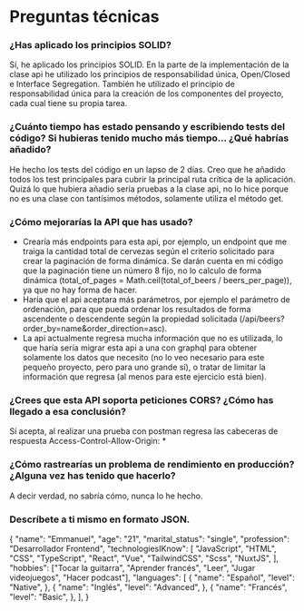 # Preguntas técnicas
### ¿Has aplicado los principios SOLID?
Sí, he aplicado los principios SOLID. En la parte de la implementación de la clase api he utilizado los principios de responsabilidad única, Open/Closed e Interface Segregation.
También he utilizado el principio de responsabilidad única para la creación de los componentes del proyecto, cada cual tiene su propia tarea.
### ¿Cuánto tiempo has estado pensando y escribiendo tests del código? Si hubieras tenido mucho más tiempo... ¿Qué habrías añadido?
He hecho los tests del código en un lapso de 2 días. Creo que he añadido todos los test principales para cubrir la principal ruta crítica de la aplicación. Quizá lo que hubiera añadio sería pruebas a la clase api, no lo hice porque no es una clase con tantísimos métodos, solamente utiliza el método get.
### ¿Cómo mejorarías la API que has usado?
- Crearía más endpoints para esta api, por ejemplo, un endpoint que me traiga la cantidad total de cervezas según el criterio solicitado para crear la paginación de forma dinámica. Se darán cuenta en mi código que la paginación tiene un número 8 fijo, no lo calculo de forma dinámica (total_of_pages = Math.ceil(total_of_beers / beers_per_page)), ya que no hay forma de hacer.
- Haría que el api aceptara más parámetros, por ejemplo el parámetro de ordenación, para que pueda ordenar los resultados de forma ascendente o descendente según la propiedad solicitada (/api/beers?order_by=name&order_direction=asc).
- La api actualmente regresa mucha información que no es utilizada, lo que haría sería migrar esta api a una con graphql para obtener solamente los datos que necesito (no lo veo necesario para este pequeño proyecto, pero para uno grande sí), o tratar de limitar la información que regresa (al menos para este ejercicio está bien). 
### ¿Crees que esta API soporta peticiones CORS? ¿Cómo has llegado a esa conclusión?
Sí acepta, al realizar una prueba con postman regresa las cabeceras de respuesta Access-Control-Allow-Origin: *
### ¿Cómo rastrearías un problema de rendimiento en producción? ¿Alguna vez has tenido que hacerlo?
A decir verdad, no sabría cómo, nunca lo he hecho.
### Descríbete a ti mismo en formato JSON.
{
    "name": "Emmanuel",
    "age": "21",
    "marital_status": "single",
    "profession": "Desarrollador Frontend",
    "technologiesIKnow": [
        "JavaScript",
        "HTML",
        "CSS",
        "TypeScript",
        "React",
        "Vue",
        "TailwindCSS",
        "Scss",
        "NuxtJS",
    ],
    "hobbies": ["Tocar la guitarra", "Aprender francés", "Leer", "Jugar videojuegos", "Hacer podcast"],
    "languages": [
        {
            "name": "Español",
            "level": "Native",
        },
        {
            "name": "Inglés",
            "level": "Advanced",
        },
        {
            "name": "Francés",
            "level": "Basic",
        },
    ],
}
